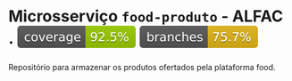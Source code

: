 # Microsserviço `food-produto` - ALFAC · ![Coverage](.github/badges/jacoco.svg) ![Branches](.github/badges/branches.svg) 

Repositório para armazenar os produtos ofertados pela plataforma food.
